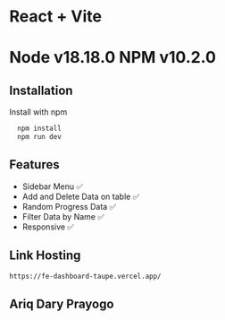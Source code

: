 # React + Vite

# Node v18.18.0 NPM v10.2.0


## Installation

Install with npm

```bash
  npm install 
  npm run dev
```

## Features

- Sidebar Menu ✅
- Add and Delete Data on table ✅
- Random Progress Data ✅
- Filter Data by Name ✅
- Responsive ✅

## Link Hosting
```bash
https://fe-dashboard-taupe.vercel.app/
```

## Ariq Dary Prayogo
